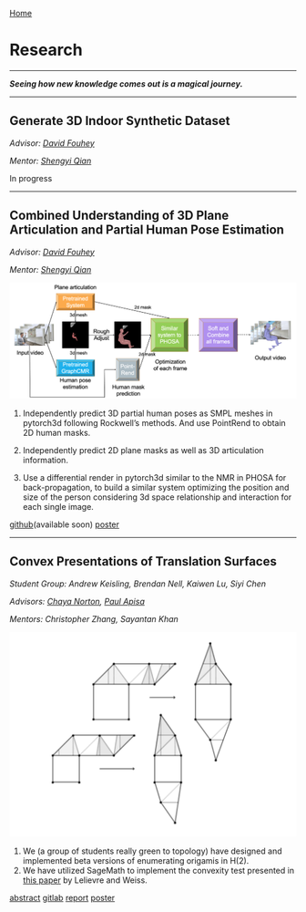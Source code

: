 [Home](index.md)

# Research

****

***Seeing how new knowledge comes out is a magical journey.***

------

## Generate 3D Indoor Synthetic Dataset

*Advisor: [David Fouhey](https://web.eecs.umich.edu/~fouhey/)*

*Mentor: [Shengyi Qian](https://jasonqsy.github.io/)*

In progress

------

## Combined Understanding of 3D Plane Articulation and Partial Human Pose Estimation

*Advisor: [David Fouhey](https://web.eecs.umich.edu/~fouhey/)*

*Mentor: [Shengyi Qian](https://jasonqsy.github.io/)*

<img src="SURE/model.png" alt="sure" width="800"/> 

1. Independently predict 3D partial human poses as SMPL meshes  in pytorch3d following Rockwell’s methods. And use PointRend to obtain 2D human masks.

2. Independently predict  2D plane masks as well as 3D articulation information. 

3. Use a differential render in pytorch3d similar to the NMR in PHOSA for back-propagation,  to build a similar system optimizing the position and size of the person considering 3d space relationship and interaction for each single image. 


[github](https://github.com/ChicyChen/articulation3d/tree/main/combined)(available soon)
[poster](SURE/poster.pdf)

------

## Convex Presentations of Translation Surfaces

*Student Group: Andrew Keisling, Brendan Nell, Kaiwen Lu, Siyi Chen*

*Advisors: [Chaya Norton](https://lsa.umich.edu/math/people/postdoc-faculty/nchaya.html), [Paul Apisa](http://www-personal.umich.edu/~apisa/)*

*Mentors: Christopher Zhang, Sayantan Khan*

<img src="Origami/surface.png" alt="origami" width="800"/> 

1. We (a group of students really green to topology) have designed and implemented beta versions of enumerating origamis in H(2).
2. We have utilized SageMath to implement the convexity test presented in [this paper](https://arxiv.org/abs/1306.3606) by Lelievre and Weiss.

[abstract](Origami/intro.pdf) 
[gitlab](https://gitlab.eecs.umich.edu/logm/wi21/convex-presentations-of-translation-surfaces)  [report](Origami/report.pdf) 
[poster](Origami/poster.pdf)

